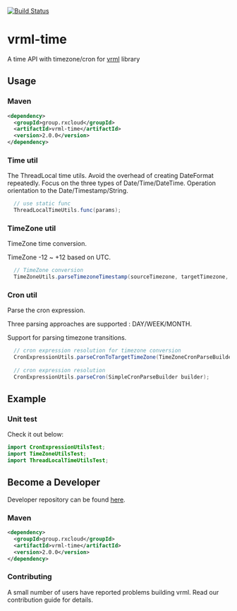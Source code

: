 [![Build Status](https://travis-ci.org/vavr-io/vavr-gson.svg?branch=master)](https://travis-ci.org/vavr-io/vavr-gson)

# vrml-time

A time API with timezone/cron for [vrml](https://github.com/kevinten10/vrml) library

## Usage

### Maven

```xml
<dependency>
  <groupId>group.rxcloud</groupId>
  <artifactId>vrml-time</artifactId>
  <version>2.0.0</version>
</dependency>
```

### Time util

The ThreadLocal time utils. Avoid the overhead of creating DateFormat repeatedly. Focus on the three types of Date/Time/DateTime. Operation orientation to the Date/Timestamp/String.

```java
  // use static func
  ThreadLocalTimeUtils.func(params);
```

### TimeZone util

TimeZone time conversion.

TimeZone -12 ~ +12 based on UTC.

```java
  // TimeZone conversion
  TimeZoneUtils.parseTimezoneTimestamp(sourceTimezone, targetTimezone, sourceTimestamp);
```

### Cron util

Parse the cron expression.

Three parsing approaches are supported : DAY/WEEK/MONTH.

Support for parsing timezone transitions.

```java
  // cron expression resolution for timezone conversion
  CronExpressionUtils.parseCronToTargetTimeZone(TimeZoneCronParseBuilder builder);
  
  // cron expression resolution
  CronExpressionUtils.parseCron(SimpleCronParseBuilder builder);
```

## Example

### Unit test

Check it out below:

```java
import CronExpressionUtilsTest;
import TimeZoneUtilsTest;
import ThreadLocalTimeUtilsTest;
``` 

## Become a Developer

Developer repository can be found [here](https://github.com/kevinten10/vrml/tree/develop/vrml-time).

### Maven

```xml
<dependency>
  <groupId>group.rxcloud</groupId>
  <artifactId>vrml-time</artifactId>
  <version>2.0.0</version>
</dependency>
```

### Contributing

A small number of users have reported problems building vrml. Read our contribution guide for details.